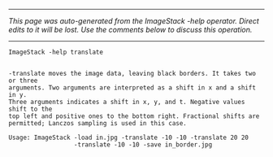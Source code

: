 
---

_This page was auto-generated from the ImageStack -help operator. Direct edits to it will be lost. Use the comments below to discuss this operation._

---

```
ImageStack -help translate


-translate moves the image data, leaving black borders. It takes two or three
arguments. Two arguments are interpreted as a shift in x and a shift in y.
Three arguments indicates a shift in x, y, and t. Negative values shift to the
top left and positive ones to the bottom right. Fractional shifts are
permitted; Lanczos sampling is used in this case.

Usage: ImageStack -load in.jpg -translate -10 -10 -translate 20 20
                  -translate -10 -10 -save in_border.jpg

```